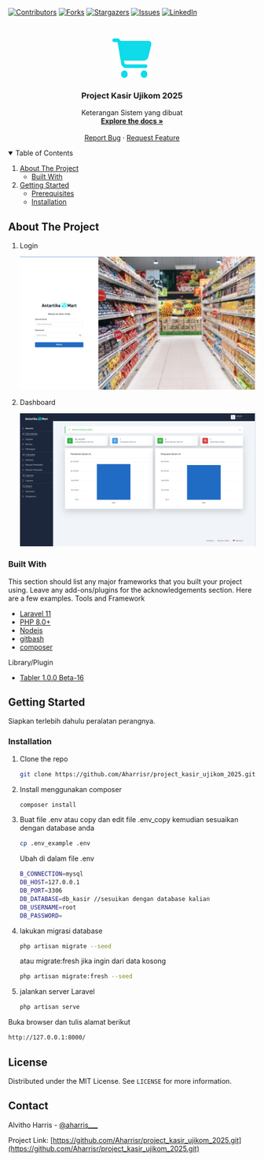 <!--
*** Thanks for checking out the Best-README-Template. If you have a suggestion
*** that would make this better, please fork the repo and create a pull request
*** or simply open an issue with the tag "enhancement".
*** Thanks again! Now go create something AMAZING! :D
-->

<!-- PROJECT SHIELDS -->
<!--
*** I'm using markdown "reference style" links for readability.
*** Reference links are enclosed in brackets [ ] instead of parentheses ( ).
*** See the bottom of this document for the declaration of the reference variables
*** for contributors-url, forks-url, etc. This is an optional, concise syntax you may use.
*** https://www.markdownguide.org/basic-syntax/#reference-style-links
-->

[![Contributors][contributors-shield]][contributors-url]
[![Forks][forks-shield]][forks-url]
[![Stargazers][stars-shield]][stars-url]
[![Issues][issues-shield]][issues-url]
[![LinkedIn][linkedin-shield]][linkedin-url]

<!-- PROJECT LOGO -->
<br />
<p align="center">
  <a href="https://github.com/Aharrisr/project_kasir_ujikom_2025.git">
    <img src="public/github-assets/logo.png" alt="Logo" width="80" height="80">
  </a>

  <h3 align="center">Project Kasir Ujikom 2025</h3>

  <p align="center">
    Keterangan Sistem yang dibuat
    <br />
    <a href=""><strong>Explore the docs »</strong></a>
    <br />
    <br />
    <a href="">Report Bug</a>
    ·
    <a href="">Request Feature</a>
  </p>
</p>

<!-- TABLE OF CONTENTS -->
<details open="open">
  <summary>Table of Contents</summary>
  <ol>
    <li>
      <a href="#about-the-project">About The Project</a>
      <ul>
        <li><a href="#built-with">Built With</a></li>
      </ul>
    </li>
    <li>
      <a href="#getting-started">Getting Started</a>
      <ul>
        <li><a href="#prerequisites">Prerequisites</a></li>
        <li><a href="#installation">Installation</a></li>
      </ul>
    </li>
  </ol>
</details>

<!-- ABOUT THE PROJECT -->

## About The Project

1. Login

    [![Product Name Screen Shot](public/github-assets/login.png)](https://github.com/Aharrisr/project_kasir_ujikom_2025.git)

2. Dashboard

    [![Product Name Screen Shot](public/github-assets/dashboard.png)](https://github.com/Aharrisr/project_kasir_ujikom_2025.git)

### Built With

This section should list any major frameworks that you built your project using. Leave any add-ons/plugins for the acknowledgements section. Here are a few examples.
Tools and Framework

-   [Laravel 11](https://laravel.com)
-   [PHP 8.0+](https://php.net)
-   [Nodejs](https://node.js)
-   [gitbash](https://git-scm.com/downloads)
-   [composer](https://getcomposer.org/)

Library/Plugin

-   [Tabler 1.0.0 Beta-16](https://github.com/tabler/tabler/releases/tag/v1.0.0-beta16)

<!-- GETTING STARTED -->

## Getting Started

Siapkan terlebih dahulu peralatan perangnya.

<!-- ### Prerequisites

This is an example of how to list things you need to use the software and how to install them.
* npm
  ```sh
  npm install npm@latest -g
  ``` -->

### Installation

<!-- 1. Get a free API Key at [https://example.com](https://example.com) -->

1.  Clone the repo
    ```sh
    git clone https://github.com/Aharrisr/project_kasir_ujikom_2025.git
    ```
2.  Install menggunakan composer
    ```sh
    composer install
    ```
3.  Buat file .env atau copy dan edit file .env_copy kemudian sesuaikan dengan database anda
    ```sh
    cp .env_example .env
    ```
    Ubah di dalam file .env
    ```sh
    B_CONNECTION=mysql
    DB_HOST=127.0.0.1
    DB_PORT=3306
    DB_DATABASE=db_kasir //sesuikan dengan database kalian
    DB_USERNAME=root
    DB_PASSWORD=
    ```
4.  lakukan migrasi database
    ```sh
    php artisan migrate --seed
    ```
    atau migrate:fresh jika ingin dari data kosong
    ```sh
    php artisan migrate:fresh --seed
    ```
5.  jalankan server Laravel
    ```sh
    php artisan serve
    ```

Buka browser dan tulis alamat berikut

```sh
http://127.0.0.1:8000/
```

<!-- LICENSE -->

## License

Distributed under the MIT License. See `LICENSE` for more information.

<!-- CONTACT -->

## Contact

Alvitho Harris - [@aharris___](https://www.instagram.com/aharris___)

Project Link: [https://github.com/Aharrisr/project_kasir_ujikom_2025.git](https://github.com/Aharrisr/project_kasir_ujikom_2025.git)

<!-- MARKDOWN LINKS & IMAGES -->
<!-- https://www.markdownguide.org/basic-syntax/#reference-style-links -->

[contributors-shield]: https://img.shields.io/github/contributors/godgodwinter/inetwork.svg?style=for-the-badge
[contributors-url]: https://github.com/Aharrisr/project_kasir_ujikom_2025/stargazers/graphs/contributors
[forks-shield]: https://img.shields.io/github/forks/godgodwinter/inetwork.svg?style=for-the-badge
[forks-url]: https://github.com/Aharrisr/project_kasir_ujikom_2025/members
[stars-shield]: https://img.shields.io/github/stars/godgodwinter/inetwork.svg?style=for-the-badge
[stars-url]: https://github.com/Aharrisr/project_kasir_ujikom_2025/stargazers
[issues-shield]: https://img.shields.io/github/issues/godgodwinter/inetwork.svg?style=for-the-badge
[issues-url]: https://github.com/Aharrisr/project_kasir_ujikom_2025/issues
[linkedin-shield]: https://img.shields.io/badge/-LinkedIn-black.svg?style=for-the-badge&logo=linkedin&colorB=555
[linkedin-url]: https://www.instagram.com/aharris___
